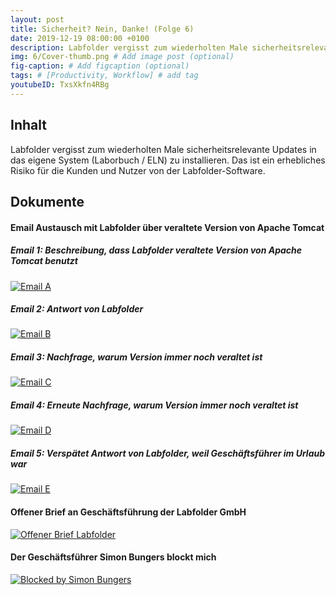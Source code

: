```yaml
---
layout: post
title: Sicherheit? Nein, Danke! (Folge 6)
date: 2019-12-19 08:00:00 +0100
description: Labfolder vergisst zum wiederholten Male sicherheitsrelevante Updates in das eigene System (Laborbuch / ELN) zu installieren. Das ist ein erhebliches Risiko für die Kunden und Nutzer von der Labfolder-Software.
img: 6/Cover-thumb.png # Add image post (optional)
fig-caption: # Add figcaption (optional)
tags: # [Productivity, Workflow] # add tag
youtubeID: TxsXkfn4RBg
---
```


## Inhalt

Labfolder vergisst zum wiederholten Male sicherheitsrelevante Updates in das eigene System (Laborbuch / ELN) zu installieren. Das ist ein erhebliches Risiko für die Kunden und Nutzer von der Labfolder-Software.

## Dokumente

#### Email Austausch mit Labfolder über veraltete Version von Apache Tomcat

##### Email 1: Beschreibung, dass Labfolder veraltete Version von Apache Tomcat benutzt
<a href="{{site.baseurl}}/assets/img/6/Email-A.png" target="_blank">
  <img src="{{site.baseurl}}/assets/img/6/Email-A.png" alt="Email A" title="Email A" class="image-link" />
</a>

##### Email 2: Antwort von Labfolder
<a href="{{site.baseurl}}/assets/img/6/Email-B.png" target="_blank">
  <img src="{{site.baseurl}}/assets/img/6/Email-B.png" alt="Email B" title="Email B" class="image-link" />
</a>

##### Email 3: Nachfrage, warum Version immer noch veraltet ist
<a href="{{site.baseurl}}/assets/img/6/Email-C.png" target="_blank">
  <img src="{{site.baseurl}}/assets/img/6/Email-C.png" alt="Email C" title="Email C" class="image-link" />
</a>

##### Email 4: Erneute Nachfrage, warum Version immer noch veraltet ist
<a href="{{site.baseurl}}/assets/img/6/Email-D.png" target="_blank">
  <img src="{{site.baseurl}}/assets/img/6/Email-D.png" alt="Email D" title="Email D" class="image-link" />
</a>

##### Email 5: Verspätet Antwort von Labfolder, weil Geschäftsführer im Urlaub war
<a href="{{site.baseurl}}/assets/img/6/Email-E.png" target="_blank">
  <img src="{{site.baseurl}}/assets/img/6/Email-E.png" alt="Email E" title="Email E" class="image-link" />
</a>

#### Offener Brief an Geschäftsführung der Labfolder GmbH

<a href="{{site.baseurl}}/assets/img/6/Offener-Brief-Labfolder.png" target="_blank">
  <img src="{{site.baseurl}}/assets/img/6/Offener-Brief-Labfolder.png" alt="Offener Brief Labfolder" title="Offener Brief Labfolder" class="image-link" />
</a>

#### Der Geschäftsführer Simon Bungers blockt mich

<a href="{{site.baseurl}}/assets/img/6/Blocked-by-Simon-Bungers.png" target="_blank">
  <img src="{{site.baseurl}}/assets/img/6/Blocked-by-Simon-Bungers.png" alt="Blocked by Simon Bungers" title="Blocked by Simon Bungers" class="image-link" />
</a>
